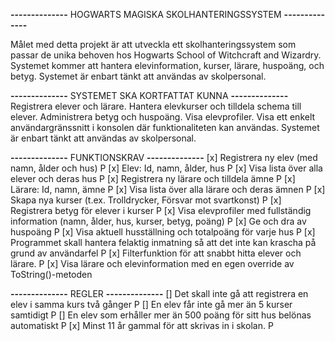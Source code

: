 **--------------** HOGWARTS MAGISKA SKOLHANTERINGSSYSTEM **--------------**

Målet med detta projekt är att utveckla ett skolhanteringssystem som passar de unika behoven hos Hogwarts School of Witchcraft and Wizardry. Systemet kommer att hantera elevinformation, kurser, lärare, huspoäng, och betyg. Systemet är enbart tänkt att användas av skolpersonal.

**--------------** SYSTEMET SKA KORTFATTAT KUNNA **--------------**
Registrera elever och lärare.
Hantera elevkurser och tilldela schema till elever.
Administrera betyg och huspoäng.
Visa elevprofiler.
Visa ett enkelt användargränssnitt i konsolen där funktionaliteten kan användas.
Systemet är enbart tänkt att användas av skolpersonal.

**--------------** FUNKTIONSKRAV **--------------**
[x] Registrera ny elev (med namn, ålder och hus) P
[x] Elev: Id, namn, ålder, hus P
[x] Visa lista över alla elever och deras hus P
[x] Registrera ny lärare och tilldela ämne P
[x] Lärare: Id, namn, ämne P
[x] Visa lista över alla lärare och deras ämnen P
[x] Skapa nya kurser (t.ex. Trolldrycker, Försvar mot svartkonst) P
[x] Registrera betyg för elever i kurser P
[x] Visa elevprofiler med fullständig information (namn, ålder, hus, kurser, betyg, poäng) P
[x] Ge och dra av huspoäng P
[x] Visa aktuell husställning och totalpoäng för varje hus P
[x] Programmet skall hantera felaktig inmatning så att det inte kan krascha på grund av användarfel P
[x] Filterfunktion för att snabbt hitta elever och lärare. P
[x] Visa lärare och elevinformation med en egen override av ToString()-metoden 

**--------------** REGLER **--------------**
[] Det skall inte gå att registrera en elev i samma kurs två gånger P
[] En elev får inte gå mer än 5 kurser samtidigt P
[] En elev som erhåller mer än 500 poäng för sitt hus belönas automatiskt P
[x] Minst 11 år gammal för att skrivas in i skolan. P
